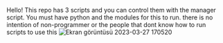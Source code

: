 Hello! 
This repo has 3 scripts and you can control them with the manager script.
You must have python and the modules for this to run.
there is no intention of non-programmer or the people that dont know how to run scripts to use this
![Ekran görüntüsü 2023-03-27 170520](https://user-images.githubusercontent.com/99341198/227964735-3969cb47-57e7-4641-97dc-e494c853ea78.png)
